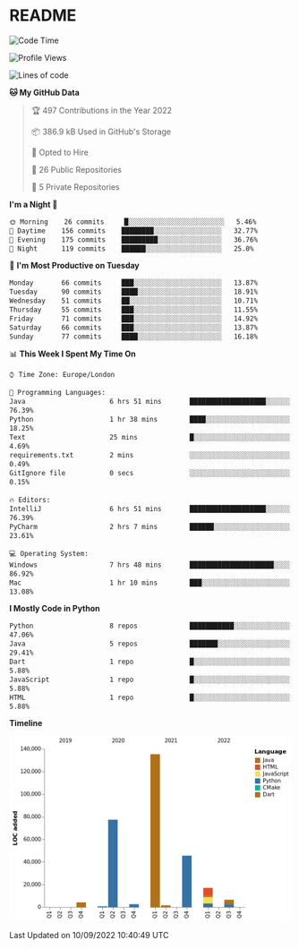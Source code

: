 # README

<!--START_SECTION:waka-->
![Code Time](http://img.shields.io/badge/Code%20Time-215%20hrs%2057%20mins-blue)

![Profile Views](http://img.shields.io/badge/Profile%20Views-0-blue)

![Lines of code](https://img.shields.io/badge/From%20Hello%20World%20I%27ve%20Written-291%20Thousand%20lines%20of%20code-blue)

**🐱 My GitHub Data** 

> 🏆 497 Contributions in the Year 2022
 > 
> 📦 386.9 kB Used in GitHub's Storage 
 > 
> 💼 Opted to Hire
 > 
> 📜 26 Public Repositories 
 > 
> 🔑 5 Private Repositories  
 > 
**I'm a Night 🦉** 

```text
🌞 Morning    26 commits     █░░░░░░░░░░░░░░░░░░░░░░░░   5.46% 
🌆 Daytime    156 commits    ████████░░░░░░░░░░░░░░░░░   32.77% 
🌃 Evening    175 commits    █████████░░░░░░░░░░░░░░░░   36.76% 
🌙 Night      119 commits    ██████░░░░░░░░░░░░░░░░░░░   25.0%

```
📅 **I'm Most Productive on Tuesday** 

```text
Monday       66 commits     ███░░░░░░░░░░░░░░░░░░░░░░   13.87% 
Tuesday      90 commits     ████░░░░░░░░░░░░░░░░░░░░░   18.91% 
Wednesday    51 commits     ██░░░░░░░░░░░░░░░░░░░░░░░   10.71% 
Thursday     55 commits     ███░░░░░░░░░░░░░░░░░░░░░░   11.55% 
Friday       71 commits     ███░░░░░░░░░░░░░░░░░░░░░░   14.92% 
Saturday     66 commits     ███░░░░░░░░░░░░░░░░░░░░░░   13.87% 
Sunday       77 commits     ████░░░░░░░░░░░░░░░░░░░░░   16.18%

```


📊 **This Week I Spent My Time On** 

```text
⌚︎ Time Zone: Europe/London

💬 Programming Languages: 
Java                     6 hrs 51 mins       ███████████████████░░░░░░   76.39% 
Python                   1 hr 38 mins        ████░░░░░░░░░░░░░░░░░░░░░   18.25% 
Text                     25 mins             █░░░░░░░░░░░░░░░░░░░░░░░░   4.69% 
requirements.txt         2 mins              ░░░░░░░░░░░░░░░░░░░░░░░░░   0.49% 
GitIgnore file           0 secs              ░░░░░░░░░░░░░░░░░░░░░░░░░   0.15%

🔥 Editors: 
IntelliJ                 6 hrs 51 mins       ███████████████████░░░░░░   76.39% 
PyCharm                  2 hrs 7 mins        ██████░░░░░░░░░░░░░░░░░░░   23.61%

💻 Operating System: 
Windows                  7 hrs 48 mins       █████████████████████░░░░   86.92% 
Mac                      1 hr 10 mins        ███░░░░░░░░░░░░░░░░░░░░░░   13.08%

```

**I Mostly Code in Python** 

```text
Python                   8 repos             ███████████░░░░░░░░░░░░░░   47.06% 
Java                     5 repos             ███████░░░░░░░░░░░░░░░░░░   29.41% 
Dart                     1 repo              █░░░░░░░░░░░░░░░░░░░░░░░░   5.88% 
JavaScript               1 repo              █░░░░░░░░░░░░░░░░░░░░░░░░   5.88% 
HTML                     1 repo              █░░░░░░░░░░░░░░░░░░░░░░░░   5.88%

```


**Timeline**

![Chart not found](https://raw.githubusercontent.com/XeonHis/XeonHis/main/charts/bar_graph.png) 


 Last Updated on 10/09/2022 10:40:49 UTC
<!--END_SECTION:waka-->
